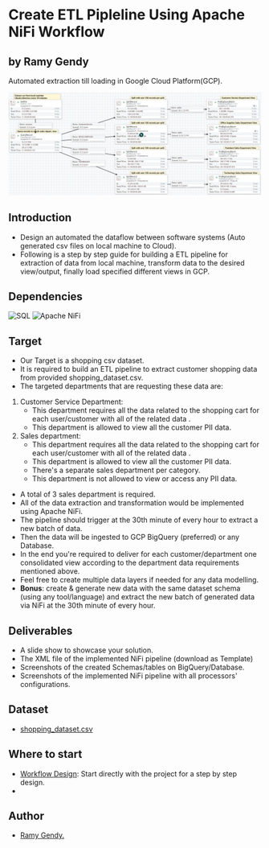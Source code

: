 # Create ETL Pipleline Using Apache NiFi Workflow

## by Ramy Gendy

Automated extraction till loading in Google Cloud Platform(GCP).

![Screenshot](images/nifi_ETL.JPG)

## Introduction

* Design an automated the dataflow between software systems (Auto generated csv files on local machine to Cloud).
* Following is a step by step guide for building a ETL pipeline for extraction of data from local machine, transform data to the desired view/output, finally load specified different views in GCP.

## Dependencies

![SQL](https://img.shields.io/badge/Language-SQL-blue)
![Apache NiFi](https://img.shields.io/badge/Apache%20NiFi-v1.12.1-orange)

## Target

* Our Target is a shopping csv dataset.
* It is required to build an ETL pipeline to extract customer shopping data from provided shopping_dataset.csv.
* The targeted departments that are requesting these data are:

1. Customer Service Department:
   * This department requires all the data related to the shopping cart for each user/customer with all of the related data .
   * This department is allowed to view all the customer PII data.
2. Sales department:
   * This department requires all the data related to the shopping cart for each user/customer with all of the related data .
   * This department is allowed to view all the customer PII data.
   * There's a separate sales department per category.
   * This department is not allowed to view or access any PII data.

* A total of 3 sales department is required.
* All of the data extraction and transformation would be implemented using Apache NiFi.
* The pipeline should trigger at the 30th minute of every hour to extract a new batch of data.
* Then the data will be ingested to GCP BigQuery (preferred) or any Database.
* In the end you're required to deliver for each customer/department one consolidated view according to the department data requirements mentioned above.
* Feel free to create multiple data layers if needed for any data modelling.
* **Bonus**: create & generate new data with the same dataset schema (using any tool/language) and extract the new batch of generated data via NiFi at the 30th minute of every hour.

## Deliverables

* A slide show to showcase your solution.
* The XML file of the implemented NiFi pipeline (download as Template)
* Screenshots of the created Schemas/tables on BigQuery/Database.
* Screenshots of the implemented NiFi pipeline with all processors' configurations.

## Dataset

* [shopping_dataset.csv](shopping_dataset.csv)

## Where to start

* [Workflow Design](WorkflowDesign.md): Start directly with the project for a step by step design.
* 

## Author

* [Ramy Gendy.](https://github.com/RamyGendy)
